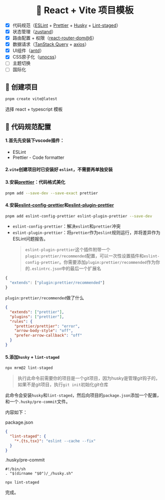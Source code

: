 <div align="center">
  <h1>🚀 React + Vite 项目模板</h1>
</div>

- [x] 代码规范（[ESLint](https://eslint.org/) + [Prettier](https://www.prettier.cn/) + [Husky](https://github.com/typicode/husky) + [Lint-staged](https://github.com/lint-staged/lint-staged)）
- [x] 状态管理（[zustand](https://docs.pmnd.rs/zustand/getting-started/introduction)）
- [x] 路由配置 + 权限（[react-router-dom@6](https://reactrouter.com/en/main)）
- [x] 数据请求（[TanStack Query](https://tanstack.com/query/latest/) + [axios](https://www.axios-http.cn/)）
- [x] UI组件（[antd](https://ant.design/index-cn/)）
- [x] CSS原子化（[unocss](https://unocss.dev/)）
- [ ] 主题切换
- [ ] 国际化

## 🌟 创建项目

```bash
pnpm create vite@latest
```

选择 react + typescript 模板

## 👻 代码规范配置

#### 1.首先先安装下vscode插件：

- ESLint
- Prettier - Code formatter

#### 2.`vite`创建项目时已安装好 `eslint`，不需要再单独安装

#### 3.安装[prettier](https://www.prettier.cn/)：代码格式美化

```bash
pnpm add --save-dev --save-exact prettier
```

#### 4.安装[eslint-config-prettier](https://github.com/prettier/eslint-config-prettier)和[eslint-plugin-prettier](https://github.com/prettier/eslint-plugin-prettier)

```bash
pnpm add eslint-config-prettier eslint-plugin-prettier --save-dev
```

- `eslint-config-prettier`：解决`eslint`和`prettier`冲突
- `eslint-plugin-prettier`：将`prettier`作为`eslint`规则运行，并将差异作为ESLint问题报告。
  > `eslint-plugin-prettier`这个插件附带一个`plugin:prettier/recommended`配置，可以一次性设置插件和`eslint-config-prettier`。你需要添加`plugin:prettier/recommended`作为你的`.eslintrc.json`中的最后一个扩展名

```js
{
  "extends": ["plugin:prettier/recommended"]
}
```

`plugin:prettier/recommended`做了什么

```json
{
  "extends": ["prettier"],
  "plugins": ["prettier"],
  "rules": {
    "prettier/prettier": "error",
    "arrow-body-style": "off",
    "prefer-arrow-callback": "off"
  }
}
```

#### 5.添加`husky` + `lint-staged`

```bash
npx mrm@2 lint-staged
```

> 执行此命令前需要你的项目是一个git项目，因为husky是管理git钩子的，如果不是git项目，执行`git init`初始化git仓库

此命令会安装`husky`和`lint-staged`，然后向项目的`package.json`添加一个配置，和一个`.husky/pre-commit`文件。

内容如下：

package.json

```json
{
  "lint-staged": {
    "*.{ts,tsx}": "eslint --cache --fix"
  }
}
```

.husky/pre-commit

```shell
#!/bin/sh
. "$(dirname "$0")/_/husky.sh"

npx lint-staged
```

完成。
